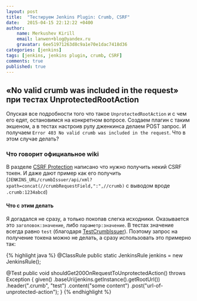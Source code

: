 ```yaml
---
layout: post
title:  "Тестируем Jenkins Plugin: Crumb, CSRF"
date:   2015-04-15 22:12:22 +0400
author:
    name: Merkushev Kirill
    email: lanwen+blog@yandex.ru
    gravatar: 6ee51971263d8c9a1e70e1dac7418d36
categories: [jenkins]
tags: [jenkins, jenkins plugin, crumb, CSRF]
comments: true
published: true
---
```


## «No valid crumb was included in the request» при тестах UnprotectedRootAction

Опуская все подробности того что такое `UnprotectedRootAction` и с чем его едят, остановимся на конкретном вопросе. 
Создаем плагин с таким экшеном, а в тестах настроив рулу дженкинса делаем POST запрос. 
И получаем `Error 403 No valid crumb was included in the request`. Что в этом случае делать?

### Что говорит официальное wiki

В разделе [CSRF Protection](https://wiki.jenkins-ci.org/display/JENKINS/Remote+access+API) написано что нужно получить 
некий CSRF токен. И даже дают пример как его получить 
(`JENKINS_URL/crumbIssuer/api/xml?xpath=concat(//crumbRequestField,":",//crumb)` с выводом вроде `.crumb:1234abcd`)

#### Что с этим делать

Я догадался не сразу, а только покопав слегка исходники. Оказывается это `заголовок:значение`, либо `параметр:значение`.
В тестах значение всегда равно `test` 
(благодаря [TestCrumbIssuer](http://javadoc.jenkins-ci.org/org/jvnet/hudson/test/TestCrumbIssuer.html)).
Поэтому запрос на получение токена можно не делать, а сразу использовать это примерно так: 

{% highlight java %}
@ClassRule
public static JenkinsRule jenkins = new JenkinsRule();

@Test
public void shouldGet200OnRequestToUnprotectedAction() throws Exception {
  given() .baseUri(jenkins.getInstance().getRootUrl())
          .header(".crumb", "test")
          .content("some content")
          .post("url-of-unprotected-action");
}
{% endhighlight %}